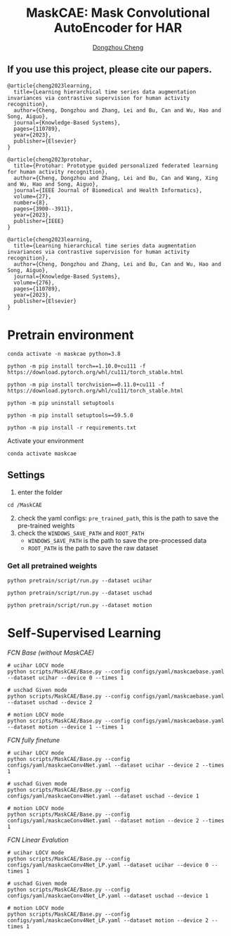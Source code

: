 <h1 align="center">MaskCAE: Mask Convolutional AutoEncoder for HAR</h1>
<p align="center"><a href="https://cheng-haha.github.io/">Dongzhou Cheng</a></p>

## If you use this project, please cite our papers.
```
@article{cheng2023learning,
  title={Learning hierarchical time series data augmentation invariances via contrastive supervision for human activity recognition},
  author={Cheng, Dongzhou and Zhang, Lei and Bu, Can and Wu, Hao and Song, Aiguo},
  journal={Knowledge-Based Systems},
  pages={110789},
  year={2023},
  publisher={Elsevier}
}
```
```
@article{cheng2023protohar,
  title={Protohar: Prototype guided personalized federated learning for human activity recognition},
  author={Cheng, Dongzhou and Zhang, Lei and Bu, Can and Wang, Xing and Wu, Hao and Song, Aiguo},
  journal={IEEE Journal of Biomedical and Health Informatics},
  volume={27},
  number={8},
  pages={3900--3911},
  year={2023},
  publisher={IEEE}
}
```
```
@article{cheng2023learning,
  title={Learning hierarchical time series data augmentation invariances via contrastive supervision for human activity recognition},
  author={Cheng, Dongzhou and Zhang, Lei and Bu, Can and Wu, Hao and Song, Aiguo},
  journal={Knowledge-Based Systems},
  volume={276},
  pages={110789},
  year={2023},
  publisher={Elsevier}
}

```


# Pretrain environment
```
conda activate -n maskcae python=3.8

python -m pip install torch==1.10.0+cu111 -f https://download.pytorch.org/whl/cu111/torch_stable.html

python -m pip install torchvision==0.11.0+cu111 -f https://download.pytorch.org/whl/cu111/torch_stable.html

python -m pip uninstall setuptools

python -m pip install setuptools==59.5.0

python -m pip install -r requirements.txt
```
Activate your environment
```
conda activate maskcae
```

## Settings
1. enter the folder
```
cd /MaskCAE
```
2. check the yaml configs:  `pre_trained_path`, this is the path to save the pre-trained weights
3. check the `WINDOWS_SAVE_PATH` and `ROOT_PATH`
   * `WINDOWS_SAVE_PATH` is the path to save the pre-processed data
   * `ROOT_PATH` is the path to save the raw dataset

### Get all pretrained weights
```
python pretrain/script/run.py --dataset ucihar 

python pretrain/script/run.py --dataset uschad 

python pretrain/script/run.py --dataset motion 
```


# Self-Supervised Learning
*FCN Base (without MaskCAE)* 
```
# ucihar LOCV mode
python scripts/MaskCAE/Base.py --config configs/yaml/maskcaebase.yaml --dataset ucihar --device 0 --times 1

# uschad Given mode
python scripts/MaskCAE/Base.py --config configs/yaml/maskcaebase.yaml --dataset uschad --device 2 

# motion LOCV mode
python scripts/MaskCAE/Base.py --config configs/yaml/maskcaebase.yaml --dataset motion --device 1 --times 1
```
*FCN fully finetune*
```
# ucihar LOCV mode
python scripts/MaskCAE/Base.py --config configs/yaml/maskcaeConv4Net.yaml --dataset ucihar --device 2 --times 1

# uschad Given mode
python scripts/MaskCAE/Base.py --config configs/yaml/maskcaeConv4Net.yaml --dataset uschad --device 1 

# motion LOCV mode
python scripts/MaskCAE/Base.py --config configs/yaml/maskcaeConv4Net.yaml --dataset motion --device 2 --times 1
```
*FCN Linear Evalution*
```
# ucihar LOCV mode
python scripts/MaskCAE/Base.py --config configs/yaml/maskcaeConv4Net_LP.yaml --dataset ucihar --device 0 --times 1

# uschad Given mode
python scripts/MaskCAE/Base.py --config configs/yaml/maskcaeConv4Net_LP.yaml --dataset uschad --device 1 

# motion LOCV mode
python scripts/MaskCAE/Base.py --config configs/yaml/maskcaeConv4Net_LP.yaml --dataset motion --device 2 --times 1

```